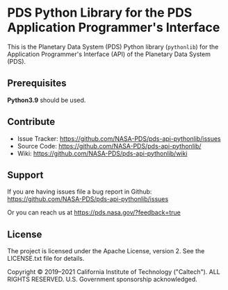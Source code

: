 # PDS Python Library for the PDS Application Programmer's Interface

This is the Planetary Data System (PDS) Python library (`pythonlib`) for the Application Programmer's Interface (API) of the Planetary Data System (PDS).


## Prerequisites

**Python3.9** should be used.


## Contribute

* Issue Tracker: https://github.com/NASA-PDS/pds-api-pythonlib/issues
* Source Code: https://github.com/NASA-PDS/pds-api-pythonlib/
* Wiki: https://github.com/NASA-PDS/pds-api-pythonlib/wiki


## Support

If you are having issues file a bug report in Github: https://github.com/NASA-PDS/pds-api-pythonlib/issues

Or you can reach us at https://pds.nasa.gov/?feedback=true


## License

The project is licensed under the Apache License, version 2. See the LICENSE.txt file for details.

Copyright © 2019–2021 California Institute of Technology ("Caltech"). ALL RIGHTS RESERVED. U.S. Government sponsorship acknowledged.
